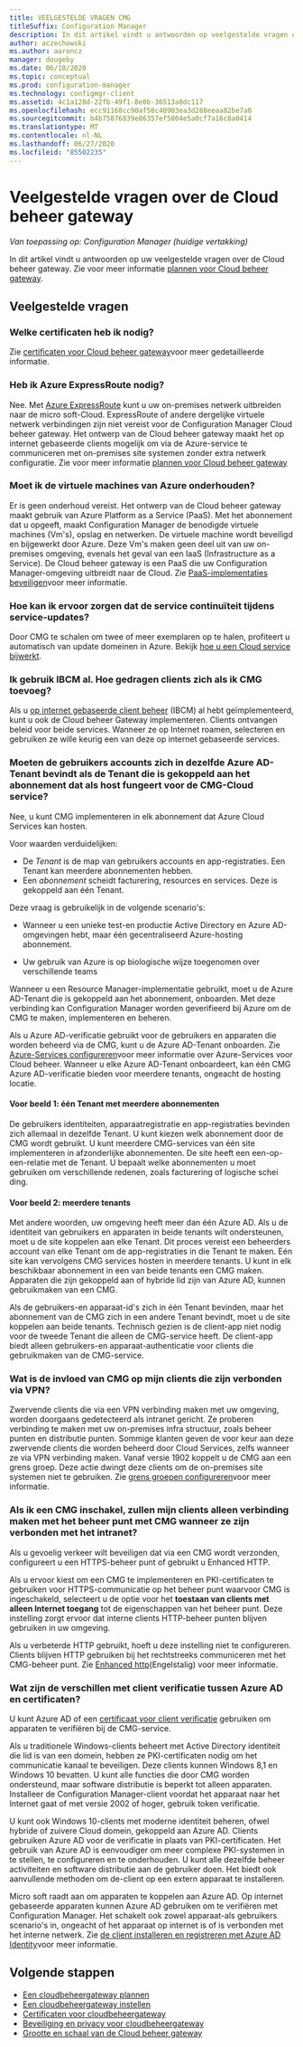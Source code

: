 ```yaml
---
title: VEELGESTELDE VRAGEN CMG
titleSuffix: Configuration Manager
description: In dit artikel vindt u antwoorden op veelgestelde vragen over de Cloud beheer gateway
author: aczechowski
ms.author: aaroncz
manager: dougeby
ms.date: 06/10/2020
ms.topic: conceptual
ms.prod: configuration-manager
ms.technology: configmgr-client
ms.assetid: 4c1a128d-22fb-49f1-8e0b-36513a8dc117
ms.openlocfilehash: ecc91168cc90af58c40903ea3d288eeaa82be7a0
ms.sourcegitcommit: b4b75876839e86357ef5804e5a0cf7a16c8a0414
ms.translationtype: MT
ms.contentlocale: nl-NL
ms.lasthandoff: 06/27/2020
ms.locfileid: "85502235"
---
```

# <a name="frequently-asked-questions-about-the-cloud-management-gateway"></a>Veelgestelde vragen over de Cloud beheer gateway

*Van toepassing op: Configuration Manager (huidige vertakking)*

In dit artikel vindt u antwoorden op uw veelgestelde vragen over de Cloud beheer gateway. Zie voor meer informatie [plannen voor Cloud beheer gateway](plan-cloud-management-gateway.md).

## <a name="frequently-asked-questions"></a>Veelgestelde vragen

### <a name="what-certificates-do-i-need"></a>Welke certificaten heb ik nodig?

Zie [certificaten voor Cloud beheer gateway](certificates-for-cloud-management-gateway.md)voor meer gedetailleerde informatie.

### <a name="do-i-need-azure-expressroute"></a>Heb ik Azure ExpressRoute nodig?

Nee. Met [Azure ExpressRoute](/azure/expressroute/expressroute-introduction) kunt u uw on-premises netwerk uitbreiden naar de micro soft-Cloud. ExpressRoute of andere dergelijke virtuele netwerk verbindingen zijn niet vereist voor de Configuration Manager Cloud beheer gateway. Het ontwerp van de Cloud beheer gateway maakt het op internet gebaseerde clients mogelijk om via de Azure-service te communiceren met on-premises site systemen zonder extra netwerk configuratie. Zie voor meer informatie [plannen voor Cloud beheer gateway](plan-cloud-management-gateway.md)

<!-- SCCMDocs#1659 -->

### <a name="do-i-need-to-maintain-the-azure-virtual-machines"></a>Moet ik de virtuele machines van Azure onderhouden?

Er is geen onderhoud vereist. Het ontwerp van de Cloud beheer gateway maakt gebruik van Azure Platform as a Service (PaaS). Met het abonnement dat u opgeeft, maakt Configuration Manager de benodigde virtuele machines (Vm's), opslag en netwerken. De virtuele machine wordt beveiligd en bijgewerkt door Azure. Deze Vm's maken geen deel uit van uw on-premises omgeving, evenals het geval van een IaaS (Infrastructure as a Service). De Cloud beheer gateway is een PaaS die uw Configuration Manager-omgeving uitbreidt naar de Cloud. Zie [PaaS-implementaties beveiligen](/azure/security/security-paas-deployments)voor meer informatie.

### <a name="how-can-i-ensure-service-continuity-during-service-updates"></a>Hoe kan ik ervoor zorgen dat de service continuïteit tijdens service-updates?

Door CMG te schalen om twee of meer exemplaren op te halen, profiteert u automatisch van update domeinen in Azure. Bekijk [hoe u een Cloud service bijwerkt](/azure/cloud-services/cloud-services-update-azure-service).

### <a name="im-already-using-ibcm-if-i-add-cmg-how-do-clients-behave"></a>Ik gebruik IBCM al. Hoe gedragen clients zich als ik CMG toevoeg?

Als u [op internet gebaseerde client beheer](../plan-internet-based-client-management.md) (IBCM) al hebt geïmplementeerd, kunt u ook de Cloud beheer Gateway implementeren. Clients ontvangen beleid voor beide services. Wanneer ze op Internet roamen, selecteren en gebruiken ze wille keurig een van deze op internet gebaseerde services.

### <a name="do-the-user-accounts-have-to-be-in-the-same-azure-ad-tenant-as-the-tenant-associated-with-the-subscription-that-hosts-the-cmg-cloud-service"></a><a name="bkmk_tenant"></a>Moeten de gebruikers accounts zich in dezelfde Azure AD-Tenant bevindt als de Tenant die is gekoppeld aan het abonnement dat als host fungeert voor de CMG-Cloud service?
<!--SCCMDocs-pr issue #2873-->
Nee, u kunt CMG implementeren in elk abonnement dat Azure Cloud Services kan hosten.

Voor waarden verduidelijken:

- De _Tenant_ is de map van gebruikers accounts en app-registraties. Een Tenant kan meerdere abonnementen hebben.
- Een _abonnement_ scheidt facturering, resources en services. Deze is gekoppeld aan één Tenant.

Deze vraag is gebruikelijk in de volgende scenario's:  

- Wanneer u een unieke test-en productie Active Directory en Azure AD-omgevingen hebt, maar één gecentraliseerd Azure-hosting abonnement.

- Uw gebruik van Azure is op biologische wijze toegenomen over verschillende teams

Wanneer u een Resource Manager-implementatie gebruikt, moet u de Azure AD-Tenant die is gekoppeld aan het abonnement, onboarden. Met deze verbinding kan Configuration Manager worden geverifieerd bij Azure om de CMG te maken, implementeren en beheren.  

Als u Azure AD-verificatie gebruikt voor de gebruikers en apparaten die worden beheerd via de CMG, kunt u de Azure AD-Tenant onboarden. Zie [Azure-Services configureren](../../../servers/deploy/configure/azure-services-wizard.md)voor meer informatie over Azure-Services voor Cloud beheer. Wanneer u elke Azure AD-Tenant onboardeert, kan één CMG Azure AD-verificatie bieden voor meerdere tenants, ongeacht de hosting locatie.

#### <a name="example-1-one-tenant-with-multiple-subscriptions"></a>Voor beeld 1: één Tenant met meerdere abonnementen

De gebruikers identiteiten, apparaatregistratie en app-registraties bevinden zich allemaal in dezelfde Tenant. U kunt kiezen welk abonnement door de CMG wordt gebruikt. U kunt meerdere CMG-services van één site implementeren in afzonderlijke abonnementen. De site heeft een een-op-een-relatie met de Tenant. U bepaalt welke abonnementen u moet gebruiken om verschillende redenen, zoals facturering of logische schei ding.

#### <a name="example-2-multiple-tenants"></a>Voor beeld 2: meerdere tenants

Met andere woorden, uw omgeving heeft meer dan één Azure AD. Als u de identiteit van gebruikers en apparaten in beide tenants wilt ondersteunen, moet u de site koppelen aan elke Tenant. Dit proces vereist een beheerders account van elke Tenant om de app-registraties in die Tenant te maken. Eén site kan vervolgens CMG services hosten in meerdere tenants. U kunt in elk beschikbaar abonnement in een van beide tenants een CMG maken. Apparaten die zijn gekoppeld aan of hybride lid zijn van Azure AD, kunnen gebruikmaken van een CMG.

Als de gebruikers-en apparaat-id's zich in één Tenant bevinden, maar het abonnement van de CMG zich in een andere Tenant bevindt, moet u de site koppelen aan beide tenants. Technisch gezien is de client-app niet nodig voor de tweede Tenant die alleen de CMG-service heeft. De client-app biedt alleen gebruikers-en apparaat-authenticatie voor clients die gebruikmaken van de CMG-service.<!-- SCCMDocs#1902 -->

### <a name="how-does-cmg-affect-my-clients-connected-via-vpn"></a>Wat is de invloed van CMG op mijn clients die zijn verbonden via VPN?

Zwervende clients die via een VPN verbinding maken met uw omgeving, worden doorgaans gedetecteerd als intranet gericht. Ze proberen verbinding te maken met uw on-premises infra structuur, zoals beheer punten en distributie punten. Sommige klanten geven de voor keur aan deze zwervende clients die worden beheerd door Cloud Services, zelfs wanneer ze via VPN verbinding maken. Vanaf versie 1902 koppelt u de CMG aan een grens groep. Deze actie dwingt deze clients om de on-premises site systemen niet te gebruiken. Zie [grens groepen configureren](setup-cloud-management-gateway.md#configure-boundary-groups)voor meer informatie.

### <a name="if-i-enable-a-cmg-will-my-clients-only-connect-to-the-cmg-enabled-management-point-when-theyre-connected-to-the-intranet"></a>Als ik een CMG inschakel, zullen mijn clients alleen verbinding maken met het beheer punt met CMG wanneer ze zijn verbonden met het intranet?

Als u gevoelig verkeer wilt beveiligen dat via een CMG wordt verzonden, configureert u een HTTPS-beheer punt of gebruikt u Enhanced HTTP.

Als u ervoor kiest om een CMG te implementeren en PKI-certificaten te gebruiken voor HTTPS-communicatie op het beheer punt waarvoor CMG is ingeschakeld, selecteert u de optie voor het **toestaan van clients met alleen Internet toegang** tot de eigenschappen van het beheer punt. Deze instelling zorgt ervoor dat interne clients HTTP-beheer punten blijven gebruiken in uw omgeving.

Als u verbeterde HTTP gebruikt, hoeft u deze instelling niet te configureren. Clients blijven HTTP gebruiken bij het rechtstreeks communiceren met het CMG-beheer punt. Zie [Enhanced http](../../../plan-design/hierarchy/enhanced-http.md)(Engelstalig) voor meer informatie.

### <a name="what-are-the-differences-with-client-authentication-between-azure-ad-and-certificates"></a>Wat zijn de verschillen met client verificatie tussen Azure AD en certificaten?
<!-- MEMDocs#277 -->
U kunt Azure AD of een [certificaat voor client verificatie](certificates-for-cloud-management-gateway.md#bkmk_clientauth) gebruiken om apparaten te verifiëren bij de CMG-service.

Als u traditionele Windows-clients beheert met Active Directory identiteit die lid is van een domein, hebben ze PKI-certificaten nodig om het communicatie kanaal te beveiligen. Deze clients kunnen Windows 8,1 en Windows 10 bevatten. U kunt alle functies die door CMG worden ondersteund, maar software distributie is beperkt tot alleen apparaten. Installeer de Configuration Manager-client voordat het apparaat naar het Internet gaat of met versie 2002 of hoger, gebruik token verificatie.

U kunt ook Windows 10-clients met moderne identiteit beheren, ofwel hybride of zuivere Cloud domein, gekoppeld aan Azure AD. Clients gebruiken Azure AD voor de verificatie in plaats van PKI-certificaten. Het gebruik van Azure AD is eenvoudiger om meer complexe PKI-systemen in te stellen, te configureren en te onderhouden. U kunt alle dezelfde beheer activiteiten en software distributie aan de gebruiker doen. Het biedt ook aanvullende methoden om de-client op een extern apparaat te installeren.

Micro soft raadt aan om apparaten te koppelen aan Azure AD. Op internet gebaseerde apparaten kunnen Azure AD gebruiken om te verifiëren met Configuration Manager. Het schakelt ook zowel apparaat-als gebruikers scenario's in, ongeacht of het apparaat op internet is of is verbonden met het interne netwerk. Zie [de client installeren en registreren met Azure AD Identity](../../deploy/deploy-clients-cmg-azure.md#install-and-register-the-client-using-azure-ad-identity)voor meer informatie.

## <a name="next-steps"></a>Volgende stappen

- [Een cloudbeheergateway plannen](plan-cloud-management-gateway.md)
- [Een cloudbeheergateway instellen](setup-cloud-management-gateway.md)
- [Certificaten voor cloudbeheergateway](certificates-for-cloud-management-gateway.md)
- [Beveiliging en privacy voor cloudbeheergateway](security-and-privacy-for-cloud-management-gateway.md)
- [Grootte en schaal van de Cloud beheer gateway](../../../plan-design/configs/size-and-scale-numbers.md#bkmk_cmg)
